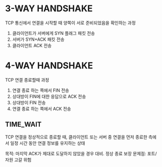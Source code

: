 # 3-WAY HANDSHAKE
TCP 통신에서 연결을 시작할 때 양쪽이 서로 준비되었음을 확인하는 과정
1. 클라이언트가 서버에게 SYN 플래그 패킷 전송
2. 서버가 SYN+ACK 패킷 전송
3. 클라이언트 ACK 전송

# 4-WAY HANDSHAKE
TCP 연결 종료할때 과정
1. 연결 종료 하는 쪽에서 FIN 전송
2. 상대방이 FIN에 대한 응답으로 ACK 전송
3. 상대방이 FIN 전송
4. 연결 종료 하는 쪽에서 ACK 전송

## TIME_WAIT
TCP 연결을 정상적으로 종료할 때, 클라이언트 또는 서버 중 연결을 먼저 종료한 측에서 일정 시간 동안 연결 정보를 유지하는 상태

목적: 마지막 ACK가 제대로 도달하지 않았을 경우 대비. 정상 종료 보장
문제점: 포트/자원 고갈 위험